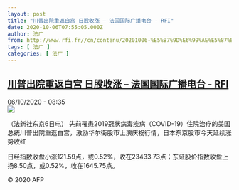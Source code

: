```yaml
---
layout: post
title: "川普出院重返白宫 日股收涨 – 法国国际广播电台 - RFI"
date: 2020-10-06T07:55:05.000Z
author: 法广
from: http://www.rfi.fr//cn/contenu/20201006-%E5%B7%9D%E6%99%AE%E5%87%BA%E9%99%A2%E9%87%8D%E8%BF%94%E7%99%BD%E5%AE%AB-%E6%97%A5%E8%82%A1%E6%94%B6%E6%B6%A8
tags: [ 法广 ]
categories: [ 法广 ]
---
```

<!--1601970905000-->
[川普出院重返白宫 日股收涨 – 法国国际广播电台 - RFI](http://www.rfi.fr//cn/contenu/20201006-%E5%B7%9D%E6%99%AE%E5%87%BA%E9%99%A2%E9%87%8D%E8%BF%94%E7%99%BD%E5%AE%AB-%E6%97%A5%E8%82%A1%E6%94%B6%E6%B6%A8)
------

<div>
<div>06/10/2020 - 08:35</div><img src="https://s.rfi.fr/media/display/bde3e2ae-07a1-11eb-8ad4-005056a98db9/w:310/p:16x9/eco0004b.201006143502.jpg"><div class="t-content__body u-clearfix">            <p>（法新社东京6日电）    先前罹患2019冠状病毒疾病（COVID-19）住院治疗的美国总统川普出院重返白宫，激励华尔街股市上演庆祝行情，日本东京股市今天延续涨势收红</p><p>    日经指数收盘小涨121.59点，或0.52%，收在23433.73点；东证股价指数收盘上扬8.50点，或0.52%，收在1645.75点。</p>            <p class="t-copyright">© 2020 AFP</p>        </div>
</div>
